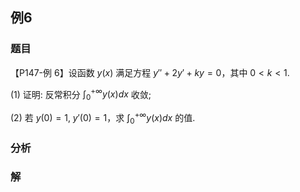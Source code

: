 ## 例6
### 题目
【P147-例 6】设函数 $y(x)$ 满足方程 $y'' + 2y' + ky = 0$，其中 $0 < k < 1$.

(1) 证明: 反常积分 $\int_0^{+\infty} y(x) dx$ 收敛;

(2) 若 $y(0) = 1$, $y'(0) = 1$，求 $\int_0^{+\infty} y(x) dx$ 的值. 
### 分析

### 解